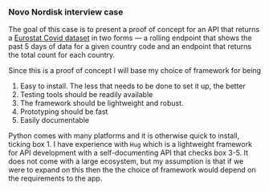 ### Novo Nordisk interview case

The goal of this case is to present a proof of concept for an API that returns a [Eurostat Covid dataset](https://www.ecdc.europa.eu/en/publications-data/data-daily-new-cases-covid-19-eueea-country) in two forms — a rolling endpoint that shows the past 5 days of data for a given country code and an endpoint that returns the total count for each country.

Since this is a proof of concept I will base my choice of framework for being
1. Easy to install. The less that needs to be done to set it up, the better
4. Testing tools should be readily available
2. The framework should be lightweight and robust.
3. Prototyping should be fast
5. Easily documentable

Python comes with many platforms and it is otherwise quick to install, ticking box 1. I have experience with `Hug` which is a lightweight framework for API development with a self-documenting API that checks box 3-5. It does not come with a large ecosystem, but my assumption is that if we were to expand on this then the the choice of framework would depend on the requirements to the app.
  


